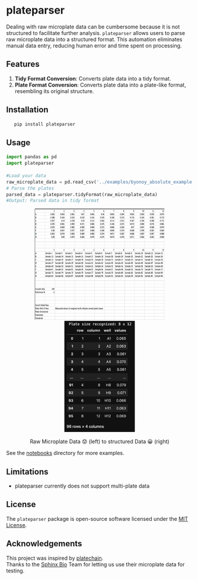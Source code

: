 # plateparser

Dealing with raw microplate data can be cumbersome because it is not structured to facilitate further analysis. `plateparser` allows users to parse raw microplate data into a structured format. This automation eliminates manual data entry, reducing human error and time spent on processing.

## Features

1. **Tidy Format Conversion**: Converts plate data into a tidy format.
2. **Plate Format Conversion**: Converts plate data into a plate-like format, resembling its original structure.

## Installation

```bash
   pip install plateparser
```

## Usage

```python
import pandas as pd
import plateparser

#Load your data
raw_microplate_data = pd.read_csv('../examples/byonoy_absolute_example.csv')
# Parse the plates
parsed_data = plateparser.tidyFormat(raw_microplate_data)
#Output: Parsed data in tidy format
```

<p align="center">
    <img src="examples/raw_data_example.png?raw=true" style="width: 350px; height: 300px" hspace="30"/>
    <img src="examples/parsed_data_example.png?raw=true" style= "height: 300px" hspace="30" />
    <p align="center" style="text-align: center;">
        Raw Microplate Data 😟 (left) to structured Data 😀 (right)
    </p>
</p>

See the [notebooks](./notebooks/tidyFormat.ipynb) directory for more examples.

## Limitations

- plateparser currently does not support multi-plate data

## License

The `plateparser` package is open-source software licensed under the [MIT License](LICENSE).

## Acknowledgements

This project was inspired by [platechain](https://github.com/sphinxbio/platechain). </br>
Thanks to the [Sphinx Bio](https://www.sphinxbio.com) Team for letting us use their microplate data for testing.
